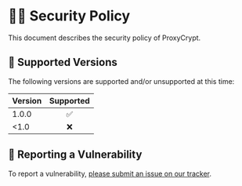 # 👮‍♀️ Security Policy

This document describes the security policy of ProxyCrypt.


## 📀 Supported Versions

The following versions are supported and/or unsupported at this time:

| Version | Supported |
|:--------|:---------:|
| 1.0.0   | ✅        |
| <1.0    | ❌        |


## 🚨 Reporting a Vulnerability

To report a vulnerability, [please submit an issue on our tracker](https://github.com/NASA-PDS/proxycrypt/issues/new?template=vulnerability-issue.md).

